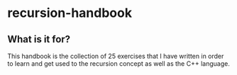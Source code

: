 # recursion-handbook
## What is it for?
This handbook is the collection of 25 exercises that I have written in order to learn and get used to the recursion concept as well as the C++ language.

